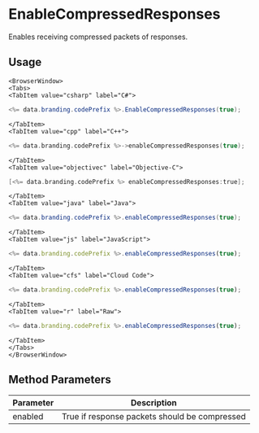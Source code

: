 # EnableCompressedResponses

Enables receiving compressed packets of responses.

## Usage

```mdx-code-block
<BrowserWindow>
<Tabs>
<TabItem value="csharp" label="C#">
```

```csharp
<%= data.branding.codePrefix %>.EnableCompressedResponses(true);
```

```mdx-code-block
</TabItem>
<TabItem value="cpp" label="C++">
```

```cpp
<%= data.branding.codePrefix %>->enableCompressedResponses(true);
```

```mdx-code-block
</TabItem>
<TabItem value="objectivec" label="Objective-C">
```

```objectivec
[<%= data.branding.codePrefix %> enableCompressedResponses:true];
```

```mdx-code-block
</TabItem>
<TabItem value="java" label="Java">
```

```java
<%= data.branding.codePrefix %>.enableCompressedResponses(true);
```

```mdx-code-block
</TabItem>
<TabItem value="js" label="JavaScript">
```

```javascript
<%= data.branding.codePrefix %>.enableCompressedResponses(true);
```

```mdx-code-block
</TabItem>
<TabItem value="cfs" label="Cloud Code">
```

```javascript
<%= data.branding.codePrefix %>.enableCompressedResponses(true);
```

```mdx-code-block
</TabItem>
<TabItem value="r" label="Raw">
```

```javascript
<%= data.branding.codePrefix %>.enableCompressedResponses(true);
```

```mdx-code-block
</TabItem>
</Tabs>
</BrowserWindow>
```

## Method Parameters
Parameter | Description
--------- | -----------
enabled | True if response packets should be compressed


